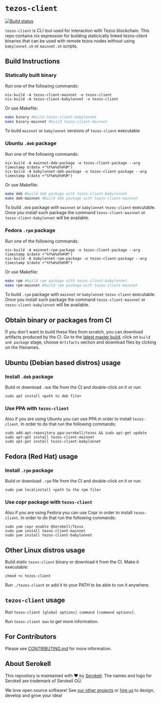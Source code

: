 <!--
   - SPDX-FileCopyrightText: 2019 TQ Tezos <https://tqtezos.com/>
   -
   - SPDX-License-Identifier: MPL-2.0
   -->

# `tezos-client`

[![Build status](https://badge.buildkite.com/e899e9e54babcd14139e3bd4381bad39b5d680e08e7b7766d4.svg)](https://buildkite.com/serokell/tezos-client)

`tezos-client` is CLI tool used for interaction with Tezos blockchain.
This repo contains nix expression for building staticically linked
tezos-client binaries that can be used with remote tezos nodes without
using `babylonnet.sh` or `mainnet.sh` scripts.

## Build Instructions

### Statically built binary

Run one of the following commands:
```
nix-build -A tezos-client-mainnet -o tezos-client
nix-build -A tezos-client-babylonnet -o tezos-client
```

Or use Makefile:
```bash
make binary #build tezos-client-babylonnet
make binary-mainnet #build tezos-client-mainnet
```

To build `mainnet` or `babylonnet` versions of `tezos-client` executable

### Ubuntu `.deb` package

Run one of the following commands:
```
nix-build -A mainnet-deb-package -o tezos-client-package --arg timestamp $(date +"%Y%m%d%H%M")
nix-build -A babylonnet-deb-package -o tezos-client-package --arg timestamp $(date +"%Y%m%d%H%M")
```

Or use Makefile:
```bash
make deb #build deb package with tezos-client-babylonnet
make deb-mainnet #build deb package with tezos-client-mainnet
```

To build `.deb` package with `mainnet` or `babylonnet` `tezos-client` executable. Once you install
such package the command `tezos-client-mainnet` or `tezos-client-babylonnet` will be available.

### Fedora `.rpm` package

Run one of the following commands:
```
nix-build -A mainnet-rpm-package -o tezos-client-package --arg timestamp $(date +"%Y%m%d%H%M")
nix-build -A babylonnet-rpm-package -o tezos-client-package --arg timestamp $(date +"%Y%m%d%H%M")
```

Or use Makefile:
```bash
make rpm #build rpm package with tezos-client-babylonnet
make rpm-mainnet #build rpm package with tezos-client-mainnet
```

To build `.rpm` package with `mainnet` or `babylonnet` `tezos-client` executable. Once you install
such package the command `tezos-client-mainnet` or `tezos-client-babylonnet` will be available.

## Obtain binary or packages from CI

If you don't want to build these files from scratch, you can download artifacts
produced by the CI. Go to the [latest master build](https://buildkite.com/serokell/tezos-client-packaging/builds/latest?branch=master),
click on `build and package` stage, choose `Artifacts` section and download files by clcking on the filenames.

## Ubuntu (Debian based distros) usage

### Install `.deb` package

Build or download `.deb` file from the CI and double-click on it or run:
```
sudo apt install <path to deb file>
```

### Use PPA with `tezos-client`

Also if you are using Ubuntu you can use PPA in order to install `tezos-client`.
In order to do that run the following commands:
```
sudo add-apt-repository ppa:serokell/tezos && sudo apt-get update
sudo apt-get install tezos-client-mainnet
sudo apt-get install tezos-client-babylonnet
```

## Fedora (Red Hat) usage


### Install `.rpm` package

Build or download `.rpm` file from the CI and double-click on it or run:
```
sudo yum localinstall <path to the rpm file>
```
### Use copr package with `tezos-client`

Also if you are using Fedora you can use Copr in order to install `tezos-client`.
In order to do that run the following commands:
```
sudo yum copr enable @Serokell/Tezos
sudo yum install tezos-client-mainnet
sudo yum install tezos-client-babylonnet
```

## Other Linux distros usage

Build static `tezos-client` binary or download it from the CI.
Make it executable:
```
chmod +x tezos-client
```

Run `./tezos-client` or add it to your PATH to be able to run it anywhere.

## `tezos-client` usage

Run `tezos-client [global options] command [command options]`.

Run `tezos-client man` to get more information.

## For Contributors

Please see [CONTRIBUTING.md](.github/CONTRIBUTING.md) for more information.

## About Serokell

This repository is maintained with ❤️ by [Serokell](https://serokell.io/).
The names and logo for Serokell are trademark of Serokell OÜ.

We love open source software! See [our other projects](https://serokell.io/community?utm_source=github) or [hire us](https://serokell.io/hire-us?utm_source=github) to design, develop and grow your idea!
